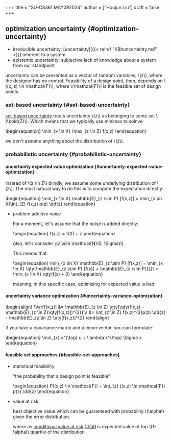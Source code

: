 +++
title = "SU-CS361 MAY092024"
author = ["Houjun Liu"]
draft = false
+++

## optimization uncertainty {#optimization-uncertainty}

-   irreducible uncertainty: [uncertainty]({{< relref "KBhuncertainty.md" >}}) inherent to a system
-   epistemic uncertainty: subjective lack of knowledge about a system from our standpoint

uncertainty can be presented as a vector of random variables, \\(z\\), where the designer has no control. Feasibility of a design point, then, depends on \\((x, z) \in \mathcal{F}\\), where \\(\mathcal{F}\\) is the feasible set of design points.


### set-based uncertainty {#set-based-uncertainty}

[set-based uncertainty](#set-based-uncertainty) treats uncertainty \\(z\\) as belonging to some set \\(\bold{Z}\\). Which means that we typically use minimax to solnve:

\begin{equation}
\min\_{x \in X} \max\_{z \in Z} f(x,z)
\end{equation}

we don't assume anything about the distribution of \\(z\\).


### probabilistic uncertainty {#probabilistic-uncertainty}


#### uncertainty expected value optimization {#uncertainty-expected-value-optimization}

Instead of \\(z \in Z\\) blindly, we assume some underlying distribution of \\(z\\). The most natural way to do this is to compute the expectation directly:

\begin{equation}
\min\_{x \in X} \mathbb{E}\_{z \sim P} [f(x,z)] = \min\_{x \in X}\int\_{Z} f(x,z) p(z) \dd{z}
\end{equation}

<!--list-separator-->

-  problem additive noise

    For a moment, let's assume that the noise is added directly:

    \begin{equation}
    f(x,z) = f(X) + z
    \end{equation}

    Also, let's consider \\(z \sim \mathcal{N}(0, \Sigma)\\).

    This means that:

    \begin{equation}
    \min\_{x \in X} \mathbb{E}\_{z \sim P} [f(x,z)] = \min\_{x \in X} \qty(\mathbb{E}\_{z \sim P} [f(x)] + \mathbb{E}\_{z \sim P}[z]) = \min\_{x \in X} \qty(f(x) + 0)
    \end{equation}

    meaning, in this specific case, optimizing for expected value is bad.


#### uncertainty variance optimization {#uncertainty-variance-optimization}

\begin{align}
\Var[f(x,z)] &= \mathbb{E}\_{z \in Z} \qty[\qty(f(x,z) - \mathbb{E}\_{z \in Z}\qty[f(x,z)])^{2}]   \\\\
&= \int\_{z \in Z} f(x,z)^{2}p(z) \dd{z} - \mathbb{E}\_{z \in Z} \qty[f(x,z)]^{2}
\end{align}

If you have a covariance matrix and a mean vector, you can formulate:

\begin{equation}
\min\_{x} x^{\top} u + \lambda x^{\top} \Sigma x
\end{equation}


#### feasible set approaches {#feasible-set-approaches}

<!--list-separator-->

-  statistical feasibility

    "the probability that a design point is feasible"

    \begin{equation}
    P((x,z) \in \mathcal{F}) = \int\_{z} ((x,z) \in \mathcal{F}) p(z) \dd{z}
    \end{equation}

<!--list-separator-->

-  value at risk

    best objective value which can be guaranteed with probability \\(\alpha\\) given the error distribution.

    where as [conditional value at risk](#value-at-risk) [CVaR](#value-at-risk) is expected value of top \\(1-\alpha\\) quartile of the distribution
